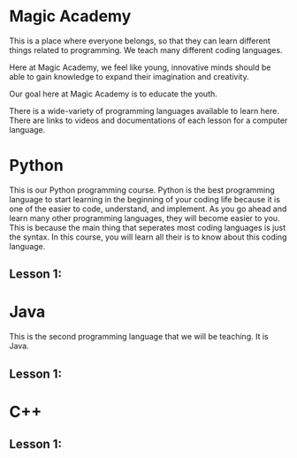 # Magic Academy

This is a place where everyone belongs, so that they can learn different things related to programming. We teach many different coding languages.

Here at Magic Academy, we feel like young, innovative minds should be able to gain knowledge to expand their imagination and creativity.

Our goal here at Magic Academy is to educate the youth. 

There is a wide-variety of programming languages available to learn here. There are links to videos and documentations of each lesson for a computer language. 




# Python

This is our Python programming course. Python is the best programming language to start learning in the beginning of your coding life because it is one of the easier to code, understand, and implement. As you go ahead and learn many other programming languages, they will become easier to you. This is because the main thing that seperates most coding languages is just the syntax. In this course, you will learn all their is to know about this coding language. 

## Lesson 1: 



# Java

This is the second programming language that we will be teaching. It is Java. 

## Lesson 1: 




# C++


## Lesson 1: 
